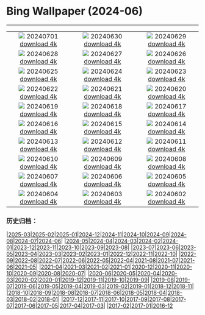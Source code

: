 # Bing Wallpaper (2024-06)
**************
| | | |
| :----: | :----: | :----: |
| ![](https://www.bing.com/th?id=OHR.HeidelbergCastle_DE-DE7111251205_1920x1080.jpg) 20240701 [download 4k](https://www.bing.com/th?id=OHR.HeidelbergCastle_DE-DE7111251205_UHD.jpg) | ![](https://www.bing.com/th?id=OHR.UbudBali_DE-DE9291119795_1920x1080.jpg) 20240630 [download 4k](https://www.bing.com/th?id=OHR.UbudBali_DE-DE9291119795_UHD.jpg) | ![](https://www.bing.com/th?id=OHR.TourCorsica_DE-DE8597193744_1920x1080.jpg) 20240629 [download 4k](https://www.bing.com/th?id=OHR.TourCorsica_DE-DE8597193744_UHD.jpg) |
| ![](https://www.bing.com/th?id=OHR.AllianzArena_DE-DE5063263728_1920x1080.jpg) 20240628 [download 4k](https://www.bing.com/th?id=OHR.AllianzArena_DE-DE5063263728_UHD.jpg) | ![](https://www.bing.com/th?id=OHR.FlorenceDuomo_DE-DE5707653753_1920x1080.jpg) 20240627 [download 4k](https://www.bing.com/th?id=OHR.FlorenceDuomo_DE-DE5707653753_UHD.jpg) | ![](https://www.bing.com/th?id=OHR.CardinalfishAnemone_DE-DE5420606353_1920x1080.jpg) 20240626 [download 4k](https://www.bing.com/th?id=OHR.CardinalfishAnemone_DE-DE5420606353_UHD.jpg) |
| ![](https://www.bing.com/th?id=OHR.FireWave_DE-DE5152137899_1920x1080.jpg) 20240625 [download 4k](https://www.bing.com/th?id=OHR.FireWave_DE-DE5152137899_UHD.jpg) | ![](https://www.bing.com/th?id=OHR.FloresIsland_DE-DE4765362804_1920x1080.jpg) 20240624 [download 4k](https://www.bing.com/th?id=OHR.FloresIsland_DE-DE4765362804_UHD.jpg) | ![](https://www.bing.com/th?id=OHR.DhakaBangladesh_DE-DE1601087316_1920x1080.jpg) 20240623 [download 4k](https://www.bing.com/th?id=OHR.DhakaBangladesh_DE-DE1601087316_UHD.jpg) |
| ![](https://www.bing.com/th?id=OHR.BrazilRainforest_DE-DE1305753130_1920x1080.jpg) 20240622 [download 4k](https://www.bing.com/th?id=OHR.BrazilRainforest_DE-DE1305753130_UHD.jpg) | ![](https://www.bing.com/th?id=OHR.LewaGiraffe_DE-DE0857828620_1920x1080.jpg) 20240621 [download 4k](https://www.bing.com/th?id=OHR.LewaGiraffe_DE-DE0857828620_UHD.jpg) | ![](https://www.bing.com/th?id=OHR.KokinoMacedonia_DE-DE0078075426_1920x1080.jpg) 20240620 [download 4k](https://www.bing.com/th?id=OHR.KokinoMacedonia_DE-DE0078075426_UHD.jpg) |
| ![](https://www.bing.com/th?id=OHR.CuxhavenTower_DE-DE4991048453_1920x1080.jpg) 20240619 [download 4k](https://www.bing.com/th?id=OHR.CuxhavenTower_DE-DE4991048453_UHD.jpg) | ![](https://www.bing.com/th?id=OHR.LupinIceland_DE-DE8795741566_1920x1080.jpg) 20240618 [download 4k](https://www.bing.com/th?id=OHR.LupinIceland_DE-DE8795741566_UHD.jpg) | ![](https://www.bing.com/th?id=OHR.HummingThistle_DE-DE7552143842_1920x1080.jpg) 20240617 [download 4k](https://www.bing.com/th?id=OHR.HummingThistle_DE-DE7552143842_UHD.jpg) |
| ![](https://www.bing.com/th?id=OHR.Ruinenberg_DE-DE5900996291_1920x1080.jpg) 20240616 [download 4k](https://www.bing.com/th?id=OHR.Ruinenberg_DE-DE5900996291_UHD.jpg) | ![](https://www.bing.com/th?id=OHR.NazareWave_DE-DE6510576584_1920x1080.jpg) 20240615 [download 4k](https://www.bing.com/th?id=OHR.NazareWave_DE-DE6510576584_UHD.jpg) | ![](https://www.bing.com/th?id=OHR.PeggysCove_DE-DE6175899520_1920x1080.jpg) 20240614 [download 4k](https://www.bing.com/th?id=OHR.PeggysCove_DE-DE6175899520_UHD.jpg) |
| ![](https://www.bing.com/th?id=OHR.RegistanUzbekistan_DE-DE0297910623_1920x1080.jpg) 20240613 [download 4k](https://www.bing.com/th?id=OHR.RegistanUzbekistan_DE-DE0297910623_UHD.jpg) | ![](https://www.bing.com/th?id=OHR.BigBendMilkyWay_DE-DE9932033977_1920x1080.jpg) 20240612 [download 4k](https://www.bing.com/th?id=OHR.BigBendMilkyWay_DE-DE9932033977_UHD.jpg) | ![](https://www.bing.com/th?id=OHR.GemsbokBotswana_DE-DE9586161509_1920x1080.jpg) 20240611 [download 4k](https://www.bing.com/th?id=OHR.GemsbokBotswana_DE-DE9586161509_UHD.jpg) |
| ![](https://www.bing.com/th?id=OHR.OsakaNight_DE-DE9198520321_1920x1080.jpg) 20240610 [download 4k](https://www.bing.com/th?id=OHR.OsakaNight_DE-DE9198520321_UHD.jpg) | ![](https://www.bing.com/th?id=OHR.KlosterKamp_DE-DE6407205141_1920x1080.jpg) 20240609 [download 4k](https://www.bing.com/th?id=OHR.KlosterKamp_DE-DE6407205141_UHD.jpg) | ![](https://www.bing.com/th?id=OHR.KillikRiverAlaska_DE-DE8386979162_1920x1080.jpg) 20240608 [download 4k](https://www.bing.com/th?id=OHR.KillikRiverAlaska_DE-DE8386979162_UHD.jpg) |
| ![](https://www.bing.com/th?id=OHR.HumpbackFamily_DE-DE8013802672_1920x1080.jpg) 20240607 [download 4k](https://www.bing.com/th?id=OHR.HumpbackFamily_DE-DE8013802672_UHD.jpg) | ![](https://www.bing.com/th?id=OHR.RossfeldRoad_DE-DE6613150514_1920x1080.jpg) 20240606 [download 4k](https://www.bing.com/th?id=OHR.RossfeldRoad_DE-DE6613150514_UHD.jpg) | ![](https://www.bing.com/th?id=OHR.MadagascarRiver_DE-DE7722316951_1920x1080.jpg) 20240605 [download 4k](https://www.bing.com/th?id=OHR.MadagascarRiver_DE-DE7722316951_UHD.jpg) |
| ![](https://www.bing.com/th?id=OHR.ChestnutBeeEater_DE-DE7400779777_1920x1080.jpg) 20240604 [download 4k](https://www.bing.com/th?id=OHR.ChestnutBeeEater_DE-DE7400779777_UHD.jpg) | ![](https://www.bing.com/th?id=OHR.CopenhagenBicycles_DE-DE6785283446_1920x1080.jpg) 20240603 [download 4k](https://www.bing.com/th?id=OHR.CopenhagenBicycles_DE-DE6785283446_UHD.jpg) | ![](https://www.bing.com/th?id=OHR.MenRuz_DE-DE4765276671_1920x1080.jpg) 20240602 [download 4k](https://www.bing.com/th?id=OHR.MenRuz_DE-DE4765276671_UHD.jpg) |

### 历史归档：

|[2025-03](2025-03/2025-03.md)|[2025-02](2025-02/2025-02.md)|[2025-01](2025-01/2025-01.md)|[2024-12](2024-12/2024-12.md)|[2024-11](2024-11/2024-11.md)|[2024-10](2024-10/2024-10.md)|[2024-09](2024-09/2024-09.md)|[2024-08](2024-08/2024-08.md)|[2024-07](2024-07/2024-07.md)|[2024-06](2024-06/2024-06.md)|
|[2024-05](2024-05/2024-05.md)|[2024-04](2024-04/2024-04.md)|[2024-03](2024-03/2024-03.md)|[2024-02](2024-02/2024-02.md)|[2024-01](2024-01/2024-01.md)|[2023-12](2023-12/2023-12.md)|[2023-11](2023-11/2023-11.md)|[2023-10](2023-10/2023-10.md)|[2023-09](2023-09/2023-09.md)|[2023-08](2023-08/2023-08.md)|
|[2023-07](2023-07/2023-07.md)|[2023-06](2023-06/2023-06.md)|[2023-05](2023-05/2023-05.md)|[2023-04](2023-04/2023-04.md)|[2023-03](2023-03/2023-03.md)|[2023-02](2023-02/2023-02.md)|[2023-01](2023-01/2023-01.md)|[2022-12](2022-12/2022-12.md)|[2022-11](2022-11/2022-11.md)|[2022-10](2022-10/2022-10.md)|
|[2022-09](2022-09/2022-09.md)|[2022-08](2022-08/2022-08.md)|[2022-07](2022-07/2022-07.md)|[2022-06](2022-06/2022-06.md)|[2022-05](2022-05/2022-05.md)|[2022-04](2022-04/2022-04.md)|[2021-08](2021-08/2021-08.md)|[2021-07](2021-07/2021-07.md)|[2021-06](2021-06/2021-06.md)|[2021-05](2021-05/2021-05.md)|
|[2021-04](2021-04/2021-04.md)|[2021-03](2021-03/2021-03.md)|[2021-02](2021-02/2021-02.md)|[2021-01](2021-01/2021-01.md)|[2020-12](2020-12/2020-12.md)|[2020-11](2020-11/2020-11.md)|[2020-10](2020-10/2020-10.md)|[2020-09](2020-09/2020-09.md)|[2020-08](2020-08/2020-08.md)|[2020-07](2020-07/2020-07.md)|
|[2020-06](2020-06/2020-06.md)|[2020-05](2020-05/2020-05.md)|[2020-04](2020-04/2020-04.md)|[2020-03](2020-03/2020-03.md)|[2020-02](2020-02/2020-02.md)|[2020-01](2020-01/2020-01.md)|[2019-12](2019-12/2019-12.md)|[2019-11](2019-11/2019-11.md)|[2019-10](2019-10/2019-10.md)|[2019-09](2019-09/2019-09.md)|
|[2019-08](2019-08/2019-08.md)|[2019-07](2019-07/2019-07.md)|[2019-06](2019-06/2019-06.md)|[2019-05](2019-05/2019-05.md)|[2019-04](2019-04/2019-04.md)|[2019-03](2019-03/2019-03.md)|[2019-02](2019-02/2019-02.md)|[2019-01](2019-01/2019-01.md)|[2018-12](2018-12/2018-12.md)|[2018-11](2018-11/2018-11.md)|
|[2018-10](2018-10/2018-10.md)|[2018-09](2018-09/2018-09.md)|[2018-08](2018-08/2018-08.md)|[2018-07](2018-07/2018-07.md)|[2018-06](2018-06/2018-06.md)|[2018-05](2018-05/2018-05.md)|[2018-04](2018-04/2018-04.md)|[2018-03](2018-03/2018-03.md)|[2018-02](2018-02/2018-02.md)|[2018-01](2018-01/2018-01.md)|
|[2017-12](2017-12/2017-12.md)|[2017-11](2017-11/2017-11.md)|[2017-10](2017-10/2017-10.md)|[2017-09](2017-09/2017-09.md)|[2017-08](2017-08/2017-08.md)|[2017-07](2017-07/2017-07.md)|[2017-06](2017-06/2017-06.md)|[2017-05](2017-05/2017-05.md)|[2017-04](2017-04/2017-04.md)|[2017-03](2017-03/2017-03.md)|
|[2017-02](2017-02/2017-02.md)|[2017-01](2017-01/2017-01.md)|[2016-12](2016-12/2016-12.md)
